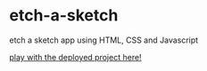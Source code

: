 # etch-a-sketch
etch a sketch app using HTML, CSS and Javascript

[play with the deployed project here!](https://wwartick.github.io/etch-a-sketch/)

